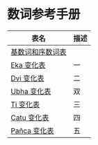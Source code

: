 # 数词参考手册

| 表名 | 描述 |
| - | - |
| [基数词和序数词表](number-cardinal-ordinal.md) |  |
| [Eka 变化表](eka.md) | 一  |
| [Dvi 变化表](dvi.md) | 二 |
| [Ubha 变化表](ubha.md) | 双 |
| [Ti 变化表](ti.md) | 三 |
| [Catu 变化表](catu.md) | 四 |
| [Pañca 变化表](panca.md) | 五 |
